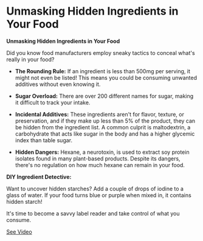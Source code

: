 # Unmasking Hidden Ingredients in Your Food

**Unmasking Hidden Ingredients in Your Food**

Did you know food manufacturers employ sneaky tactics to conceal what's really in your food?

- **The Rounding Rule:** If an ingredient is less than 500mg per serving, it might not even be listed! This means you could be consuming unwanted additives without even knowing it.

- **Sugar Overload:** There are over 200 different names for sugar, making it difficult to track your intake.

- **Incidental Additives:** These ingredients aren't for flavor, texture, or preservation, and if they make up less than 5% of the product, they can be hidden from the ingredient list. A common culprit is maltodextrin, a carbohydrate that acts like sugar in the body and has a higher glycemic index than table sugar.

- **Hidden Dangers:** Hexane, a neurotoxin, is used to extract soy protein isolates found in many plant-based products. Despite its dangers, there's no regulation on how much hexane can remain in your food.

**DIY Ingredient Detective:**

Want to uncover hidden starches? Add a couple of drops of iodine to a glass of water. If your food turns blue or purple when mixed in, it contains hidden starch!

It's time to become a savvy label reader and take control of what you consume.

 [See Video](https://www.youtube.com/embed/NI5a45kmvr0)